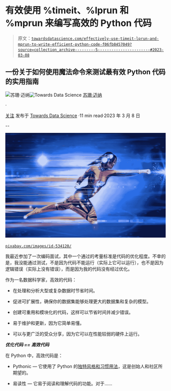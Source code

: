 # 有效使用 %timeit、%lprun 和 %mprun 来编写高效的 Python 代码

> 原文：[`towardsdatascience.com/effectively-use-timeit-lprun-and-mprun-to-write-efficient-python-code-f06fb8457049?source=collection_archive---------5-----------------------#2023-03-08`](https://towardsdatascience.com/effectively-use-timeit-lprun-and-mprun-to-write-efficient-python-code-f06fb8457049?source=collection_archive---------5-----------------------#2023-03-08)

## 一份关于如何使用魔法命令来测试最有效 Python 代码的实用指南

[](https://suemnjeri.medium.com/?source=post_page-----f06fb8457049--------------------------------)![苏珊·迈纳](https://suemnjeri.medium.com/?source=post_page-----f06fb8457049--------------------------------)[](https://towardsdatascience.com/?source=post_page-----f06fb8457049--------------------------------)![Towards Data Science](https://towardsdatascience.com/?source=post_page-----f06fb8457049--------------------------------) [苏珊·迈纳](https://suemnjeri.medium.com/?source=post_page-----f06fb8457049--------------------------------)

·

[关注](https://medium.com/m/signin?actionUrl=https%3A%2F%2Fmedium.com%2F_%2Fsubscribe%2Fuser%2F7df9dec030e&operation=register&redirect=https%3A%2F%2Ftowardsdatascience.com%2Feffectively-use-timeit-lprun-and-mprun-to-write-efficient-python-code-f06fb8457049&user=Susan+Maina&userId=7df9dec030e&source=post_page-7df9dec030e----f06fb8457049---------------------post_header-----------) 发布于 [Towards Data Science](https://towardsdatascience.com/?source=post_page-----f06fb8457049--------------------------------) ·11 min read·2023 年 3 月 8 日[](https://medium.com/m/signin?actionUrl=https%3A%2F%2Fmedium.com%2F_%2Fvote%2Ftowards-data-science%2Ff06fb8457049&operation=register&redirect=https%3A%2F%2Ftowardsdatascience.com%2Feffectively-use-timeit-lprun-and-mprun-to-write-efficient-python-code-f06fb8457049&user=Susan+Maina&userId=7df9dec030e&source=-----f06fb8457049---------------------clap_footer-----------)

--

[](https://medium.com/m/signin?actionUrl=https%3A%2F%2Fmedium.com%2F_%2Fbookmark%2Fp%2Ff06fb8457049&operation=register&redirect=https%3A%2F%2Ftowardsdatascience.com%2Feffectively-use-timeit-lprun-and-mprun-to-write-efficient-python-code-f06fb8457049&source=-----f06fb8457049---------------------bookmark_footer-----------)![](img/3e9e1405f4a9150be078fd1dfff4beda.png)

[`pixabay.com/images/id-534120/`](https://pixabay.com/images/id-534120/)

我最近参加了一次编码面试，其中一个通过的考量标准是代码的优化程度。不幸的是，我没能通过测试，不是因为代码不能运行（实际上它可以运行），也不是因为逻辑错误（实际上没有错误），而是因为我的代码没有经过优化。

作为一名数据科学家，高效的代码：

+   在处理和分析大型或复杂数据时节省时间。

+   促进可扩展性，确保你的数据集能够处理更大的数据集和复杂的模型。

+   创建可重用和模块化的代码，这样可以节省时间并减少错误。

+   易于维护和更新，因为它简单易懂。

+   可以与更广泛的受众分享，因为它可以在性能较弱的硬件上运行。

***优化代码 == 高效代码***

在 Python 中，高效代码是：

+   Pythonic — 它使用了 Python 的[独特风格和习惯用法](https://peps.python.org/pep-0020/)，这是创始人和社区所期望的。

+   易读性 — 它易于阅读和理解代码的功能。对于……
